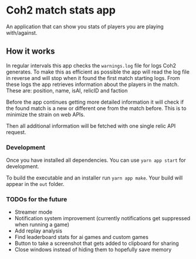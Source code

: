 # Coh2 match stats app

An application that can show you stats of players you are playing with/against.

## How it works

In regular intervals this app checks the `warnings.log` file for logs Coh2 generates. To make this as efficient as possible the app will read the log file in reverse and will stop when it found the first match starting logs. From these logs the app retrieves information about the players in the match. These are:
position, name, isAI, relicID and faction

Before the app continues getting more detailed information it will check if the found match is a new or different one from the match before. This is to minimize the strain on web APIs.

Then all additional information will be fetched with one single relic API request.

### Development

Once you have installed all dependencies. You can use
`yarn app start` for development.

To build the executable and an installer run `yarn app make`.
Your build will appear in the `out` folder.

### TODOs for the future

- Streamer mode
- Notification system improvement (currently notifications get suppressed when running a game)
- Add replay analysis
- Find leaderboard stats for ai games and custom games
- Button to take a screenshot that gets added to clipboard for sharing
- Close windows instead of hiding them to hopefully save memory
